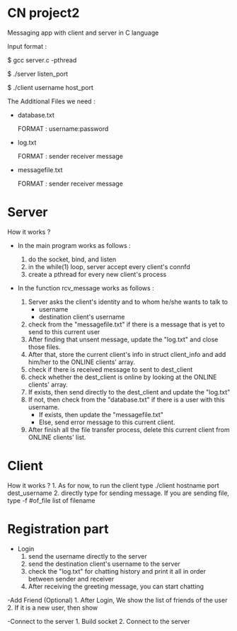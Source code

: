 # CN project2

Messaging app with client and server in C language

Input format :

$ gcc server.c -pthread

$ ./server listen_port

$ ./client username host_port

The Additional Files we need :

- database.txt
	
	FORMAT :
	username:password

- log.txt
	
	FORMAT :
	sender receiver message

- messagefile.txt
	
	FORMAT :
	sender receiver message

# Server 

How it works ?

- In the main program works as follows :
	1. do the socket, bind, and listen
	2. in the while(1) loop, server accept every client's connfd
	3. create a pthread for every new client's process

- In the function rcv_message works as follows :
	1. Server asks the client's identity and to whom he/she wants to talk to
		- username
		- destination client's username
	2. check from the "messagefile.txt" if there is a message that is yet to send to this current user
	3. After finding that unsent message, update the "log.txt" and close those files.
	4. After that, store the current client's info in struct client_info and add him/her to the ONLINE clients' array.
	5. check if there is received message to sent to dest_client
	6. check whether the dest_client is online by looking at the ONLINE clients' array.
	7. If exists, then send directly to the dest_client and update the "log.txt"
	8. If not, then check from the "database.txt" if there is a user with this username.
		- If exists, then update the "messagefile.txt"
		- Else, send error message to this current client.
	9. After finish all the file transfer process, delete this current client from ONLINE clients' list.


# Client

How it works ?
	1. As for now, to run the client type 
		./client hostname port dest_username
	2. directly type for sending message. If you are sending file, type -f #of_file list of filename

# Registration part

- Login 
	1. send the username directly to the server
	2. send the destination client's username to the server
	3. check the "log.txt" for chatting history and print it all in order between sender and receiver
	4. After receiving the greeting message, you can start chatting

-Add Friend (Optional)
	1. After Login, We show the list of friends of the user 
	2. If it is a new user, then show 

-Connect to the server
	1. Build socket
	2. Connect to the server


